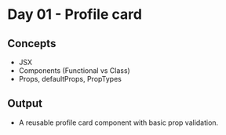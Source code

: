 # Day 01 - Profile card

## Concepts

- JSX
- Components (Functional vs Class)
- Props, defaultProps, PropTypes

## Output

- A reusable profile card component with basic prop validation.
